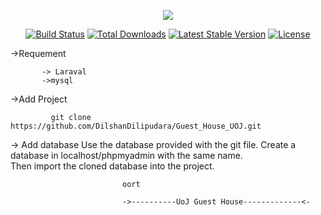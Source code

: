 <p align="center"><img src="https://laravel.com/assets/img/components/logo-laravel.svg"></p>

<p align="center">
<a href="https://travis-ci.org/laravel/framework"><img src="https://travis-ci.org/laravel/framework.svg" alt="Build Status"></a>
<a href="https://packagist.org/packages/laravel/framework"><img src="https://poser.pugx.org/laravel/framework/d/total.svg" alt="Total Downloads"></a>
<a href="https://packagist.org/packages/laravel/framework"><img src="https://poser.pugx.org/laravel/framework/v/stable.svg" alt="Latest Stable Version"></a>
<a href="https://packagist.org/packages/laravel/framework"><img src="https://poser.pugx.org/laravel/framework/license.svg" alt="License"></a>
</p>



->Requement

           -> Laraval
           ->mysql
 
 ->Add Project 
 
             git clone https://github.com/DilshanDilipudara/Guest_House_UOJ.git
            
  -> Add database
           Use the database provided with the git file. Create a database in localhost/phpmyadmin with the same name. \
           Then import the cloned database into the project.
           
         
         
                             
                             
                             oort
                             
                             ->----------UoJ Guest House-------------<-
      
